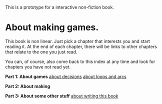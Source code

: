 This is a prototype for a interactive non-fiction book. 

<h1>About making games.</h1>

This book is non linear.
Just pick a chapter that interests you and start reading it.
At the end of each chapter, there will be links to other chapters that relate to the one you just read.

You can, of course, also come back to this index at any time and look for chapters you have not read yet.

<b>Part 1: About games</b>
[about decisions](lr_decisions)
[about loops and arcs](lr_loops_arcs)


<b>Part 2: About making</b>

<b>Part 3: About some other stuff</b>
[about writing this book](lr_writing_book)

